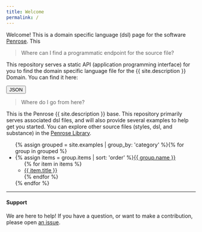 ```yaml
---
title: Welcome
permalink: /
---
```


Welcome! This is a domain specific language (dsl) page for the software 
<a href="https://penrose.github.io" target="_blank">Penrose</a>. This 

> Where can I find a programmatic endpoint for the source file?

This repository serves a static API (application programming interface) for 
you to find the domain specific language file for the {{ site.description }} 
Domain. You can find it here:

<a target="_blank" href="{{ site.baseurl }}/api.json"><button class="btn btn-primary">JSON</button></a>

> Where do I go from here?

This is the Penrose {{ site.description }} base. This repository
primarily serves associated dsl files, and will also provide several examples to help
get you started. You can explore other source files (styles, dsl, and substance)
in the <a href="https://www.github.com/penrose-lib" target="_blank">Penrose Library</a>.

<ul>{% assign grouped = site.examples | group_by: 'category' %}{% for group in grouped %}<li class="nav-item top-level {% if group.name == page.category %}current{% endif %}">{% assign items = group.items | sort: 'order' %}<a href="{{ site.baseurl }}{{ items.first.url }}">{{ group.name }}</a>
							<ul>{% for item in items %}
							    <li class="nav-item {% if item.url == page.url %}current{% endif %}"><a href="{{ site.baseurl }}{{ item.url }}">{{ item.title }}</a></li>{% endfor %}
</ul>
</li>{% endfor %}
</ul>

<hr>

#### Support

We are here to help! If you have a question, or want to make a contribution, 
please open <a href="{{ site.github.repository_url }}/issues" target="_blank">an issue</a>.
